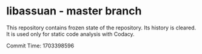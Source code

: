 # libassuan - master branch

This repository contains frozen state of the repository.
Its history is cleared. It is used only for static code
analysis with Codacy.

Commit Time: 1703398596